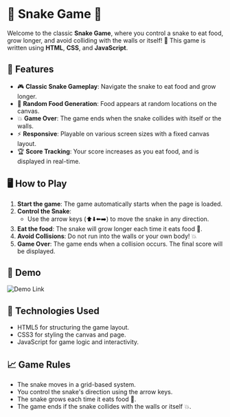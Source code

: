 # 🐍 Snake Game 🐍

Welcome to the classic **Snake Game**, where you control a snake to eat food, grow longer, and avoid colliding with the walls or itself! 🚀 This game is written using **HTML**, **CSS**, and **JavaScript**.

## 📜 Features

- 🎮 **Classic Snake Gameplay**: Navigate the snake to eat food and grow longer.
- 🍏 **Random Food Generation**: Food appears at random locations on the canvas.
- 💥 **Game Over**: The game ends when the snake collides with itself or the walls.
- ⚡ **Responsive**: Playable on various screen sizes with a fixed canvas layout.
- 🏆 **Score Tracking**: Your score increases as you eat food, and is displayed in real-time.

## 🖥️ How to Play

1. **Start the game**: The game automatically starts when the page is loaded.
2. **Control the Snake**:
   - Use the arrow keys (⬆️⬇️⬅️➡️) to move the snake in any direction.
3. **Eat the food**: The snake will grow longer each time it eats food 🍏.
4. **Avoid Collisions**: Do not run into the walls or your own body! 💥
5. **Game Over**: The game ends when a collision occurs. The final score will be displayed.

## 🎨 Demo

![Demo Link](https://js-snake-game-js.netlify.app/)

## 🔧 Technologies Used
 - HTML5 for structuring the game layout.
 - CSS3 for styling the canvas and page.
 - JavaScript for game logic and interactivity.


## 📈 Game Rules
 - The snake moves in a grid-based system.
 - You control the snake's direction using the arrow keys.
 - The snake grows each time it eats food 🍏.
 - The game ends if the snake collides with the walls or itself 💥.
